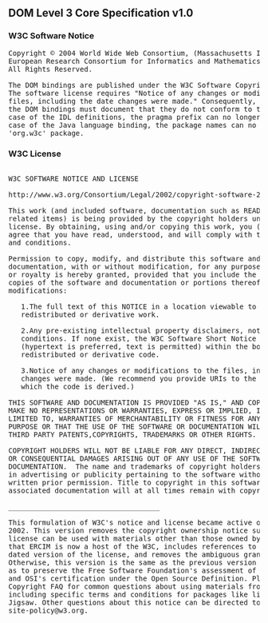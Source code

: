 ## DOM Level 3 Core Specification v1.0

### W3C Software Notice

<pre>
Copyright © 2004 World Wide Web Consortium, (Massachusetts Institute of Technology,
European Research Consortium for Informatics and Mathematics, Keio University).
All Rights Reserved.

The DOM bindings are published under the W3C Software Copyright Notice and License.
The software license requires "Notice of any changes or modifications to the W3C
files, including the date changes were made." Consequently, modified versions of
the DOM bindings must document that they do not conform to the W3C standard; in the
case of the IDL definitions, the pragma prefix can no longer be 'w3c.org'; in the
case of the Java language binding, the package names can no longer be in the
'org.w3c' package.
</pre>

### W3C License

<pre>

W3C SOFTWARE NOTICE AND LICENSE

http://www.w3.org/Consortium/Legal/2002/copyright-software-20021231

This work (and included software, documentation such as READMEs, or other
related items) is being provided by the copyright holders under the following
license. By obtaining, using and/or copying this work, you (the licensee)
agree that you have read, understood, and will comply with the following terms
and conditions.

Permission to copy, modify, and distribute this software and its
documentation, with or without modification, for any purpose and without fee
or royalty is hereby granted, provided that you include the following on ALL
copies of the software and documentation or portions thereof, including
modifications:

   1.The full text of this NOTICE in a location viewable to users of the
   redistributed or derivative work.

   2.Any pre-existing intellectual property disclaimers, notices, or terms and
   conditions. If none exist, the W3C Software Short Notice should be included
   (hypertext is preferred, text is permitted) within the body of any
   redistributed or derivative code.

   3.Notice of any changes or modifications to the files, including the date
   changes were made. (We recommend you provide URIs to the location from
   which the code is derived.)

THIS SOFTWARE AND DOCUMENTATION IS PROVIDED "AS IS," AND COPYRIGHT HOLDERS
MAKE NO REPRESENTATIONS OR WARRANTIES, EXPRESS OR IMPLIED, INCLUDING BUT NOT
LIMITED TO, WARRANTIES OF MERCHANTABILITY OR FITNESS FOR ANY PARTICULAR
PURPOSE OR THAT THE USE OF THE SOFTWARE OR DOCUMENTATION WILL NOT INFRINGE ANY
THIRD PARTY PATENTS,COPYRIGHTS, TRADEMARKS OR OTHER RIGHTS.

COPYRIGHT HOLDERS WILL NOT BE LIABLE FOR ANY DIRECT, INDIRECT, SPECIAL
OR CONSEQUENTIAL DAMAGES ARISING OUT OF ANY USE OF THE SOFTWARE OR
DOCUMENTATION.  The name and trademarks of copyright holders may NOT be used
in advertising or publicity pertaining to the software without specific,
written prior permission. Title to copyright in this software and any
associated documentation will at all times remain with copyright holders.

____________________________________

This formulation of W3C's notice and license became active on December 31
2002. This version removes the copyright ownership notice such that this
license can be used with materials other than those owned by the W3C, reflects
that ERCIM is now a host of the W3C, includes references to this specific
dated version of the license, and removes the ambiguous grant of "use".
Otherwise, this version is the same as the previous version and is written so
as to preserve the Free Software Foundation's assessment of GPL compatibility
and OSI's certification under the Open Source Definition. Please see our
Copyright FAQ for common questions about using materials from our site,
including specific terms and conditions for packages like libwww, Amaya, and
Jigsaw. Other questions about this notice can be directed to
site-policy@w3.org.

</pre>
